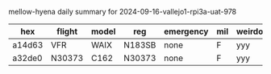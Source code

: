 mellow-hyena daily summary for 2024-09-16-vallejo1-rpi3a-uat-978

|hex|flight|model|reg|emergency|mil|weirdo|
|--|--|--|--|--|--|--|
|a14d63|VFR|WAIX|N183SB|none|F|yyy|
|a32de0|N30373|C162|N30373|none|F|yyy|
